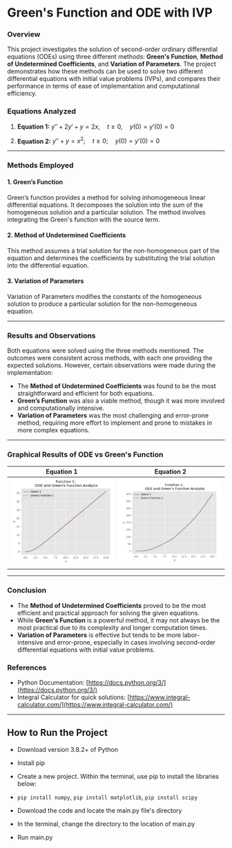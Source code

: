 # Green's Function and ODE with IVP

### Overview
This project investigates the solution of second-order ordinary differential equations (ODEs) using three different methods: **Green's Function**, **Method of Undetermined Coefficients**, and **Variation of Parameters**. The project demonstrates how these methods can be used to solve two different differential equations with initial value problems (IVPs), and compares their performance in terms of ease of implementation and computational efficiency.

### Equations Analyzed
1. **Equation 1:**
   $y'' + 2y' + y = 2x, \quad t \geq 0, \quad y(0) = y'(0) = 0$

   
2. **Equation 2:**
   $y'' + y = x^2; \quad t \geq 0; \quad y(0) = y'(0) = 0$

---

### Methods Employed

#### 1. **Green’s Function**
   Green’s function provides a method for solving inhomogeneous linear differential equations. It decomposes the solution into the sum of the homogeneous solution and a particular solution. The method involves integrating the Green's function with the source term.

#### 2. **Method of Undetermined Coefficients**
   This method assumes a trial solution for the non-homogeneous part of the equation and determines the coefficients by substituting the trial solution into the differential equation.

#### 3. **Variation of Parameters**
   Variation of Parameters modifies the constants of the homogeneous solution to produce a particular solution for the non-homogeneous equation.

---

### Results and Observations

Both equations were solved using the three methods mentioned. The outcomes were consistent across methods, with each one providing the expected solutions. However, certain observations were made during the implementation:

- The **Method of Undetermined Coefficients** was found to be the most straightforward and efficient for both equations.
- **Green’s Function** was also a viable method, though it was more involved and computationally intensive.
- **Variation of Parameters** was the most challenging and error-prone method, requiring more effort to implement and prone to mistakes in more complex equations.

---

### Graphical Results of ODE vs Green's Function

Equation 1        |  Equation 2
:-------------------------:             |:-------------------------:
![Equation 1](screenshot_1.jpg)  |  ![Equation 2](screenshot_2.jpg)


---


### Conclusion

- The **Method of Undetermined Coefficients** proved to be the most efficient and practical approach for solving the given equations.
- While **Green's Function** is a powerful method, it may not always be the most practical due to its complexity and longer computation times.
- **Variation of Parameters** is effective but tends to be more labor-intensive and error-prone, especially in cases involving second-order differential equations with initial value problems.

### References
- Python Documentation: [https://docs.python.org/3/](https://docs.python.org/3/)
- Integral Calculator for quick solutions: [https://www.integral-calculator.com/](https://www.integral-calculator.com/)


---

## How to Run the Project

* Download version 3.8.2+ of Python 
* Install pip
* Create a new project. Within the terminal, use pip to install the libraries below:

* `pip install numpy`, `pip install matplotlib`, `pip install scipy`

* Download the code and locate the main.py file's directory
* In the terminal, change the directory to the location of main.py
* Run main.py
